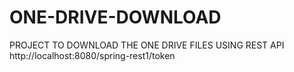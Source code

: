 # ONE-DRIVE-DOWNLOAD
PROJECT TO DOWNLOAD THE ONE DRIVE FILES USING REST API
http://localhost:8080/spring-rest1/token